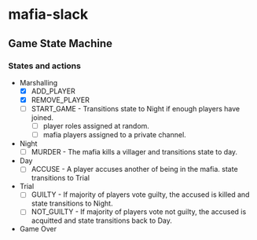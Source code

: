 # mafia-slack
## Game State Machine
### States and actions
- Marshalling
  - [x] ADD_PLAYER
  - [x] REMOVE_PLAYER
  - [ ] START_GAME - Transitions state to Night if enough players have joined.
    - [ ] player roles assigned at random.
    - [ ] mafia players assigned to a private channel.
- Night
  - [ ] MURDER - The mafia kills a villager and transitions state to day.
- Day
  - [ ] ACCUSE - A player accuses another of being in the mafia. state transitions to Trial
- Trial
  - [ ] GUILTY - If majority of players vote guilty, the accused is killed and state transitions to Night.
  - [ ] NOT_GUILTY - If majority of players vote not guilty, the accused is acquitted and state transitions back to Day.
- Game Over